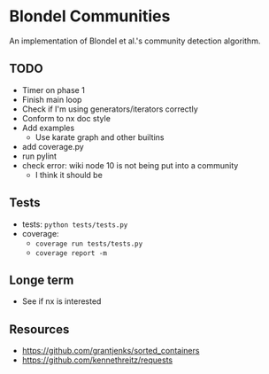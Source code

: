 # Blondel Communities
An implementation of Blondel et al.'s community detection algorithm.

## TODO
- Timer on phase 1
- Finish main loop
- Check if I'm using generators/iterators correctly
- Conform to nx doc style
- Add examples
    - Use karate graph and other builtins
- add coverage.py
- run pylint
- check error: wiki node 10 is not being put into a community
    - I think it should be

## Tests
- tests: `python tests/tests.py`
- coverage:
    - `coverage run tests/tests.py`
    - `coverage report -m`


## Longe term
- See if nx is interested

## Resources
- https://github.com/grantjenks/sorted_containers
- https://github.com/kennethreitz/requests

